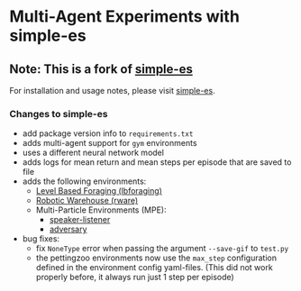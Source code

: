 # Multi-Agent Experiments with simple-es

## Note: This is a fork of [simple-es](https://github.com/jinPrelude/simple-es)

For installation and usage notes, please visit [simple-es](https://github.com/jinPrelude/simple-es).

### Changes to simple-es

- add package version info to `requirements.txt`
- adds multi-agent support for `gym` environments
- uses a different neural network model
- adds logs for mean return and mean steps per episode that are saved to file
- adds the following environments:
  - [Level Based Foraging (lbforaging)](https://github.com/semitable/lb-foraging)
  - [Robotic Warehouse (rware)](https://github.com/semitable/robotic-warehouse)
  - Multi-Particle Environments (MPE):
    - [speaker-listener](https://pettingzoo.farama.org/environments/mpe/simple_speaker_listener/)
    - [adversary](https://pettingzoo.farama.org/environments/mpe/simple_adversary/#simple-adversary)
- bug fixes:
  - fix `NoneType` error when passing the argument `--save-gif` to `test.py`
  - the pettingzoo environments now use the `max_step` configuration defined in the environment config yaml-files. (This did not work properly before, it always run just 1 step per episode)
